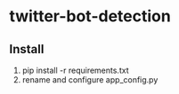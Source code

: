 # twitter-bot-detection

## Install

1. pip install -r requirements.txt
2. rename and configure app_config.py